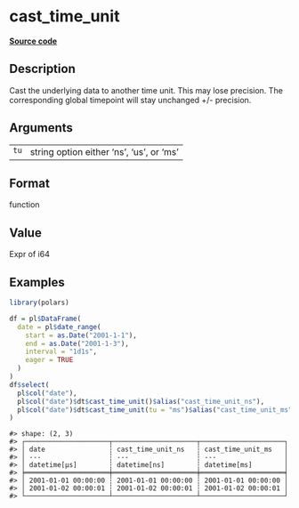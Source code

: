 
# cast_time_unit

[**Source code**](https://github.com/pola-rs/r-polars/tree/53c7d964901ed4a019998e89aff8c6d44691d793/R/expr__datetime.R#L697)

## Description

Cast the underlying data to another time unit. This may lose precision.
The corresponding global timepoint will stay unchanged +/- precision.

## Arguments

<table>
<tr>
<td style="white-space: nowrap; font-family: monospace; vertical-align: top">
<code id="ExprDT_cast_time_unit_:_tu">tu</code>
</td>
<td>
string option either ‘ns’, ‘us’, or ‘ms’
</td>
</tr>
</table>

## Format

function

## Value

Expr of i64

## Examples

``` r
library(polars)

df = pl$DataFrame(
  date = pl$date_range(
    start = as.Date("2001-1-1"),
    end = as.Date("2001-1-3"),
    interval = "1d1s",
    eager = TRUE
  )
)
df$select(
  pl$col("date"),
  pl$col("date")$dt$cast_time_unit()$alias("cast_time_unit_ns"),
  pl$col("date")$dt$cast_time_unit(tu = "ms")$alias("cast_time_unit_ms")
)
```

    #> shape: (2, 3)
    #> ┌─────────────────────┬─────────────────────┬─────────────────────┐
    #> │ date                ┆ cast_time_unit_ns   ┆ cast_time_unit_ms   │
    #> │ ---                 ┆ ---                 ┆ ---                 │
    #> │ datetime[μs]        ┆ datetime[ns]        ┆ datetime[ms]        │
    #> ╞═════════════════════╪═════════════════════╪═════════════════════╡
    #> │ 2001-01-01 00:00:00 ┆ 2001-01-01 00:00:00 ┆ 2001-01-01 00:00:00 │
    #> │ 2001-01-02 00:00:01 ┆ 2001-01-02 00:00:01 ┆ 2001-01-02 00:00:01 │
    #> └─────────────────────┴─────────────────────┴─────────────────────┘
